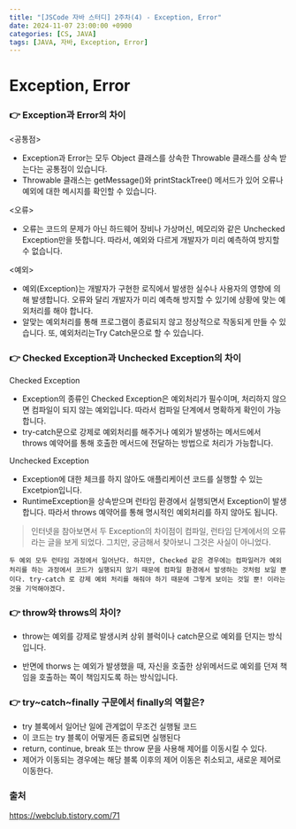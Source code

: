 ```yaml
---
title: "[JSCode 자바 스터디] 2주차(4) - Exception, Error"
date: 2024-11-07 23:00:00 +0900
categories: [CS, JAVA]
tags: [JAVA, 자바, Exception, Error]
---
```


# Exception, Error

### 👉 Exception과 Error의 차이

<공통점>

- Exception과 Error는 모두 Object 클래스를 상속한 Throwable 클래스를 상속 받는다는 공통점이 있습니다.
- Throwable 클래스는 getMessage()와 printStackTree() 메서드가 있어 오류나 예외에 대한 메시지를 확인할 수 있습니다.

<오류>

- 오류는 코드의 문제가 아닌 하드웨어 장비나 가상머신, 메모리와 같은 Unchecked Exception만을 뜻합니다. 따라서, 예외와 다르게 개발자가 미리 예측하여 방지할 수 없습니다.

<예외>

- 예외(Exception)는 개발자가 구현한 로직에서 발생한 실수나 사용자의 영향에 의해 발생합니다. 오류와 달리 개발자가 미리 예측해 방지할 수 있기에 상황에 맞는 예외처리를 해야 합니다.
- 알맞는 예외처리를 통해 프로그램이 종료되지 않고 정상적으로 작동되게 만들 수 있습니다. 또, 예외처리는Try Catch문으로 할 수 있습니다.

### 👉 Checked Exception과 Unchecked Exception의 차이

Checked Exception

- Exception의 종류인 Checked Exception은 예외처리가 필수이며, 처리하지 않으면 컴파일이 되지 않는 예외입니다. 따라서 컴파일 단계에서 명확하게 확인이 가능합니다.
- try-catch문으로 강제로 예외처리를 해주거나 예외가 발생하는 메서드에서 throws 예약어를 통해 호출한 메서드에 전달하는 방법으로 처리가 가능합니다.

Unchecked Exception

- Exception에 대한 체크를 하지 않아도 애플리케이션 코드를 실행할 수 있는 Excetpion입니다.
- RuntimeException을 상속받으며 런타임 환경에서 실행되면서 Exception이 발생합니다. 따라서 throws 예약어를 통해 명시적인 예외처리를 하지 않아도 됩니다.

> 인터넷을 참아보면서 두 Exception의 차이점이 컴파일, 런타임 단계에서의 오류라는 글을 보게 되었다. 그치만, 궁금해서 찾아보니 그것은 사실이 아니었다.

    두 예외 모두 런타임 과정에서 일어난다. 하지만, Checked 같은 경우에는 컴파일러가 예외처리를 하는 과정에서 코드가 실행되지 않기 때문에 컴파일 환경에서 발생하는 것처럼 보일 뿐이다. try-catch 로 강제 예외 처리를 해줘야 하기 때문에 그렇게 보이는 것일 뿐! 이라는 것을 기억해야겠다.

### 👉 throw와 throws의 차이?

- throw는 예외를 강제로 발생시켜 상위 블럭이나 catch문으로 예외를 던지는 방식입니다.

- 반면에 thorws 는 예외가 발생했을 때, 자신을 호출한 상위메서드로 예외를 던져 책임을 호출하는 쪽이 책임지도록 하는 방식입니다.

### 👉 try~catch~finally 구문에서 finally의 역할은?

- try 블록에서 일어난 일에 관계없이 무조건 실행될 코드
- 이 코드는 try 블록이 어떻게든 종료되면 실행된다
- return, continue, break 또는 throw 문을 사용해 제어를 이동시킬 수 있다.
- 제어가 이동되는 경우에는 해당 블록 이후의 제어 이동은 취소되고, 새로운 제어로 이동한다.

### 출처

https://webclub.tistory.com/71

